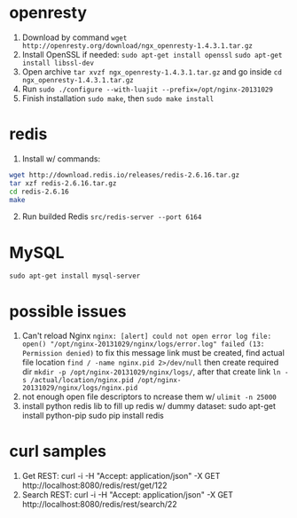 openresty
======

1. Download by command `wget http://openresty.org/download/ngx_openresty-1.4.3.1.tar.gz` 
2. Install OpenSSL if needed:
`sudo apt-get install openssl`
`sudo apt-get install libssl-dev`
3. Open archive `tar xvzf ngx_openresty-1.4.3.1.tar.gz` and go inside `cd ngx_openresty-1.4.3.1.tar.gz`
4. Run `sudo ./configure --with-luajit --prefix=/opt/nginx-20131029`
5. Finish installation `sudo make`, then `sudo make install`


redis
=======
1. Install w/ commands:
```bash
wget http://download.redis.io/releases/redis-2.6.16.tar.gz
tar xzf redis-2.6.16.tar.gz
cd redis-2.6.16
make
```
2. Run builded Redis `src/redis-server --port 6164`


MySQL
========
`sudo apt-get install mysql-server`


possible issues
==============  
1. Can't reload Nginx
`nginx: [alert] could not open error log file: open() "/opt/nginx-20131029/nginx/logs/error.log" failed (13: Permission denied)`
to fix this message link must be created, find actual file location `find / -name nginx.pid 2>/dev/null`  then create required dir `mkdir -p /opt/nginx-20131029/nginx/logs/`, after that create link `ln -s /actual/location/nginx.pid /opt/nginx-20131029/nginx/logs/nginx.pid`
2. not enough open file descriptors
to ncrease them w/ `ulimit -n 25000`
3. install python redis lib to fill up redis w/ dummy dataset:
    sudo apt-get install python-pip
    sudo pip install redis

curl samples
============  
1. Get REST: curl -i -H "Accept: application/json" -X GET http://localhost:8080/redis/rest/get/122
2. Search REST: curl -i -H "Accept: application/json" -X GET http://localhost:8080/redis/rest/search/22